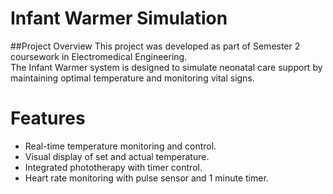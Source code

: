 # Infant Warmer Simulation 

##Project Overview
This project was developed as part of Semester 2 coursework in Electromedical Engineering.  
The Infant Warmer system is designed to simulate neonatal care support by maintaining optimal temperature and monitoring vital signs.

# Features
- Real-time temperature monitoring and control.
- Visual display of set and actual temperature.
- Integrated phototherapy with timer control.
- Heart rate monitoring with pulse sensor and 1 minute timer.

